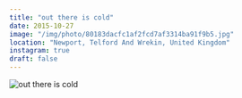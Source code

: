 ```yaml
---
title: "out there is cold"
date: 2015-10-27
image: "/img/photo/80183dacfc1af2fcd7af3314ba91f9b5.jpg"
location: "Newport, Telford And Wrekin, United Kingdom"
instagram: true
draft: false
---
```


![out there is cold](/img/photo/80183dacfc1af2fcd7af3314ba91f9b5.jpg)
